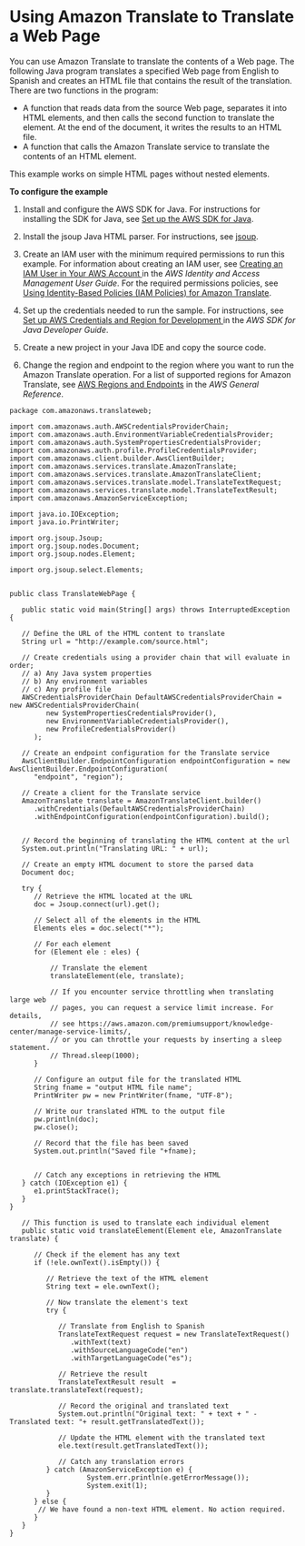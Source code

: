 # Using Amazon Translate to Translate a Web Page<a name="examples-web"></a>

You can use Amazon Translate to translate the contents of a Web page\. The following Java program translates a specified Web page from English to Spanish and creates an HTML file that contains the result of the translation\. There are two functions in the program:
+ A function that reads data from the source Web page, separates it into HTML elements, and then calls the second function to translate the element\. At the end of the document, it writes the results to an HTML file\.
+ A function that calls the Amazon Translate service to translate the contents of an HTML element\.

This example works on simple HTML pages without nested elements\.

**To configure the example**

1. Install and configure the AWS SDK for Java\. For instructions for installing the SDK for Java, see [ Set up the AWS SDK for Java](https://docs.aws.amazon.com/sdk-for-java/v1/developer-guide/setup-install.html)\.

1. Install the jsoup Java HTML parser\. For instructions, see [jsoup](https://jsoup.org/)\.

1. Create an IAM user with the minimum required permissions to run this example\. For information about creating an IAM user, see [ Creating an IAM User in Your AWS Account ](https://docs.aws.amazon.com/IAM/latest/UserGuide/id_users_create.html) in the *AWS Identity and Access Management User Guide*\. For the required permissions policies, see [Using Identity\-Based Policies \(IAM Policies\) for Amazon Translate](access-control-managing-permissions.md)\.

1. Set up the credentials needed to run the sample\. For instructions, see [ Set up AWS Credentials and Region for Development ](https://docs.aws.amazon.com/sdk-for-java/v1/developer-guide/setup-credentials.html) in the *AWS SDK for Java Developer Guide*\.

1. Create a new project in your Java IDE and copy the source code\.

1. Change the region and endpoint to the region where you want to run the Amazon Translate operation\. For a list of supported regions for Amazon Translate, see [AWS Regions and Endpoints](https://docs.aws.amazon.com/general/latest/gr/rande.html#translate_region) in the *AWS General Reference*\.

```
package com.amazonaws.translateweb;
 
import com.amazonaws.auth.AWSCredentialsProviderChain;
import com.amazonaws.auth.EnvironmentVariableCredentialsProvider;
import com.amazonaws.auth.SystemPropertiesCredentialsProvider;
import com.amazonaws.auth.profile.ProfileCredentialsProvider;
import com.amazonaws.client.builder.AwsClientBuilder;
import com.amazonaws.services.translate.AmazonTranslate;
import com.amazonaws.services.translate.AmazonTranslateClient;
import com.amazonaws.services.translate.model.TranslateTextRequest;
import com.amazonaws.services.translate.model.TranslateTextResult;
import com.amazonaws.AmazonServiceException;
 
import java.io.IOException;
import java.io.PrintWriter;
 
import org.jsoup.Jsoup;
import org.jsoup.nodes.Document;
import org.jsoup.nodes.Element;
 
import org.jsoup.select.Elements;
 
 
public class TranslateWebPage {
                
   public static void main(String[] args) throws InterruptedException {
 
   // Define the URL of the HTML content to translate
   String url = "http://example.com/source.html";
   
   // Create credentials using a provider chain that will evaluate in order;
   // a) Any Java system properties
   // b) Any environment variables
   // c) Any profile file
   AWSCredentialsProviderChain DefaultAWSCredentialsProviderChain = new AWSCredentialsProviderChain(
         new SystemPropertiesCredentialsProvider(),
         new EnvironmentVariableCredentialsProvider(),
         new ProfileCredentialsProvider()
      );
 
   // Create an endpoint configuration for the Translate service
   AwsClientBuilder.EndpointConfiguration endpointConfiguration = new AwsClientBuilder.EndpointConfiguration(
      "endpoint", "region");
 
   // Create a client for the Translate service
   AmazonTranslate translate = AmazonTranslateClient.builder()
      .withCredentials(DefaultAWSCredentialsProviderChain)
      .withEndpointConfiguration(endpointConfiguration).build();
 
   
   // Record the beginning of translating the HTML content at the url
   System.out.println("Translating URL: " + url);
 
   // Create an empty HTML document to store the parsed data
   Document doc;
 
   try {
      // Retrieve the HTML located at the URL
      doc = Jsoup.connect(url).get();
 
      // Select all of the elements in the HTML
      Elements eles = doc.select("*");
 
      // For each element
      for (Element ele : eles) {
      
          // Translate the element 
          translateElement(ele, translate);
      
          // If you encounter service throttling when translating large web
          // pages, you can request a service limit increase. For details, 
          // see https://aws.amazon.com/premiumsupport/knowledge-center/manage-service-limits/,
          // or you can throttle your requests by inserting a sleep statement.
          // Thread.sleep(1000);
      }
      
      // Configure an output file for the translated HTML
      String fname = "output HTML file name";
      PrintWriter pw = new PrintWriter(fname, "UTF-8");
            
      // Write our translated HTML to the output file
      pw.println(doc);
      pw.close();
            
      // Record that the file has been saved
      System.out.println("Saved file "+fname);
      
      
      // Catch any exceptions in retrieving the HTML
   } catch (IOException e1) {
      e1.printStackTrace();
   }
}
 
   // This function is used to translate each individual element
   public static void translateElement(Element ele, AmazonTranslate translate) {
   
      // Check if the element has any text
      if (!ele.ownText().isEmpty()) {
      
         // Retrieve the text of the HTML element
         String text = ele.ownText();
      
         // Now translate the element's text
         try {
   
            // Translate from English to Spanish
            TranslateTextRequest request = new TranslateTextRequest()
               .withText(text)
               .withSourceLanguageCode("en")
               .withTargetLanguageCode("es");
                      
            // Retrieve the result
            TranslateTextResult result  = translate.translateText(request);
   
            // Record the original and translated text
            System.out.println("Original text: " + text + " - Translated text: "+ result.getTranslatedText());
   
            // Update the HTML element with the translated text
            ele.text(result.getTranslatedText());
   
            // Catch any translation errors           
         } catch (AmazonServiceException e) {
                   System.err.println(e.getErrorMessage());
                   System.exit(1);
         }
      } else {
       // We have found a non-text HTML element. No action required.
      } 
   }         
}
```